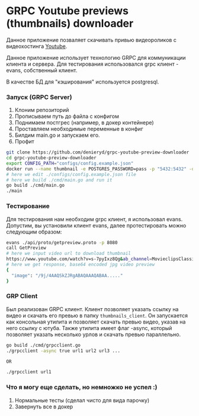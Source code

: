 # GRPC Youtube previews (thumbnails) downloader

Данное приложение позваляет скачивать привью видеороликов с видеохостинга [Youtube](https://youtube.com).

Данное приложение использует технологию GRPC для коммуникации клиента и сервера.
Для тестирования использовался grpc клиент - evans, собственный клиент.

В качестве БД для "кэширования" используется postgresql.

### Запуск (GRPC Server)
1. Клоним репозиторий
2. Прописываем путь до файла с конфигом
3. Поднимаем постгрес (например, в докер контейнере)
4. Проставляем необходимые переменные в конфиг
5. Билдим main.go и запускаем его.
6. Профит


```bash
git clone https://github.com/denieryd/grpc-youtube-preview-downloader
cd grpc-youtube-preview-downloader
export CONFIG_PATH="configs/config.example.json"
docker run --name thumbnail -e POSTGRES_PASSWORD=pass -p "5432:5432" -d postgres
# here we edit ./configs/config.example.json file 
# here we build ./cmd/main.go and run it
go build ./cmd/main.go
./main
```

### Тестирование

Для тестирования нам необходим grpc клиент, я использовал evans.
Допустим, вы установили клиент evans, далее протестировать можно следующим образом:

```bash
evans ./api/proto/getpreview.proto -p 8080
call GetPreview
# here we input video url to download thumbnail
https://www.youtube.com/watch?v=s-7pyIxz8Qg&ab_channel=MovieclipsClassicTrailers
# here we get response, base64 encoded jpg video preview
{
  "image": "/9j/4AAQSkZJRgABAQAAAQABAA....."
}
```

### GRP Client 

Был реализован GRPC клиент.
Клиент позволяет указать ссылку на видео и скачать его превью в папку `thumbnails_client`.
Он запускается как консольная утилита и позволяет скачать превью видео, указав на него ссылку с ютуба.
Также утилита имеет флаг -async, который позволяет указать несколько урлов и скачать превью параллельно.

```bash
go build ./cmd/grpcclient.go
./grpcclient -async true url1 url2 url3 ...

OR

./grpcclient url1
```

### Что я могу еще сделать, но немножко не успел :)

1. Нормальные тесты (сделал чисто для вида парочку)
2. Завернуть все в докер